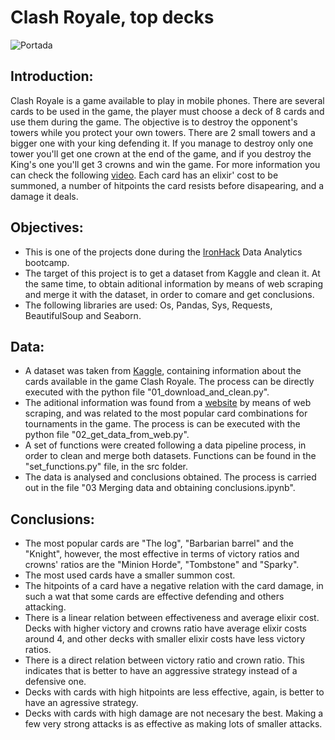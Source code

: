 # Clash Royale, top decks

![Portada](https://i.blogs.es/8935db/lroyale/1366_2000.jpg)

## Introduction:

Clash Royale is a game available to play in mobile phones. There are several cards to be used in the game, the player must choose a deck of 8 cards and use them during the game. The objective is to destroy the opponent's towers while you protect your own towers. There are 2 small towers and a bigger one with your king defending it. If you manage to destroy only one tower you'll get one crown at the end of the game, and if you destroy the King's one you'll get 3 crowns and win the game. For more information you can check the following [video](https://www.youtube.com/watch?v=EVMFgEwdCHc).
Each card has an elixir' cost to be summoned, a number of hitpoints the card resists before disapearing, and a damage it deals.

## Objectives:

- This is one of the projects done during the [IronHack](https://www.ironhack.com/es) Data Analytics bootcamp.
- The target of this project is to get a dataset from Kaggle and clean it. At the same time, to obtain aditional information by means of web scraping and merge it with the dataset, in order to comare and get conclusions.
- The following libraries are used: Os, Pandas, Sys, Requests, BeautifulSoup and Seaborn.

## Data:

- A dataset was taken from [Kaggle](https://www.kaggle.com/rodsaldanha/clash-royale-matches), containing information about the cards available in the game Clash Royale. The process can be directly executed with the python file "01_download_and_clean.py".
- The aditional information was found from a [website](https://statsroyale.com/decks/popular?type=tournament) by means of web scraping, and was related to the most popular card combinations for tournaments in the game. The process is can be executed with the python file "02_get_data_from_web.py".
- A set of functions were created following a data pipeline process, in order to clean and merge both datasets. Functions can be found in the "set_functions.py" file, in the src folder.
- The data is analysed and conclusions obtained. The process is carried out in the file "03 Merging data and obtaining conclusions.ipynb".

## Conclusions:

- The most popular cards are "The log", "Barbarian barrel" and the "Knight", however, the most effective in terms of victory ratios and crowns' ratios are the "Minion Horde", "Tombstone" and "Sparky".
- The most used cards have a smaller summon cost.
- The hitpoints of a card have a negative relation with the card damage, in such a wat that some cards are effective defending and others attacking.
- There is a linear relation between effectiveness and average elixir cost. Decks with higher victory and crowns ratio have average elixir costs around 4, and other decks with smaller elixir costs have less victory ratios.
- There is a direct relation between victory ratio and crown ratio. This indicates that is better to have an aggressive strategy instead of a defensive one. 
- Decks with cards with high hitpoints are less effective, again, is better to have an agressive strategy.
- Decks with cards with high damage are not necesary the best. Making a few very strong attacks is as effective as making lots of smaller attacks.